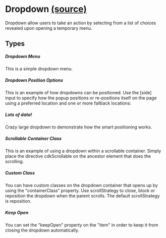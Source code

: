 Dropdown [(source)](https://github.com/bullhorn/novo-elements/blob/master/projects/novo-elements/src/elements/dropdown)
================================================================================================

Dropdown allow users to take an action by selecting from a list of choices revealed upon opening a temporary menu.

Types
-----

##### Dropdown Menu

This is a simple dropdown menu.

<code-example example="basic-drop-down"></code-example>


##### Dropdown Position Options

This is an example of how dropdowns can be positioned. Use the \[side\] input to specify how the popup positions or re\-positions itself on the page using a preferred location and one or more fallback locations:

<code-example example="position-drop-down"></code-example>

##### Lots of data!

Crazy large dropdown to demonstrate how the smart positioning works.

<code-example example="large-drop-down"></code-example>

##### Scrollable Container Class

This is an example of using a dropdown within a scrollable container. Simply place the directive cdkScrollable on the ancestor element that does the scrolling.

<code-example example="scrollable-drop-down"></code-example>

##### Custom Class

You can have custom classes on the dropdown container that opens up by using the "containerClass" property. Use scrollStrategy to close, block or reposition the dropdown when the parent scrolls. The default scrollStrategy is reposition.

<code-example example="custom-drop-down"></code-example>

##### Keep Open

You can set the "keepOpen" property on the "item" in order to keep it from closing the dropdown automatically.

<code-example example="multi-drop-down"></code-example>
